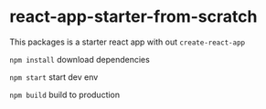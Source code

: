 # react-app-starter-from-scratch

This packages is a starter react app with out `create-react-app`

`npm install` download dependencies

`npm start` start dev env

`npm build` build to production
